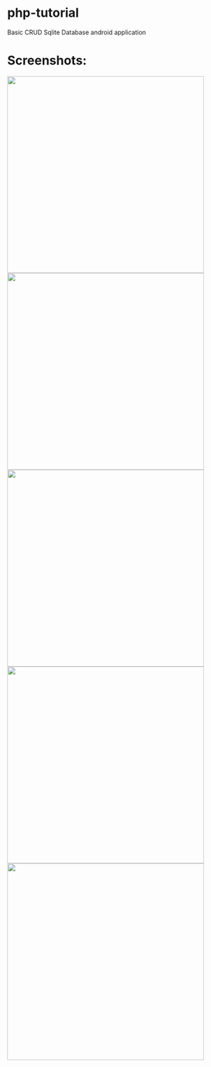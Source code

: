 # php-tutorial
Basic CRUD Sqlite Database android application

# Screenshots:
<img src="https://user-images.githubusercontent.com/7823281/73766067-80862780-479b-11ea-97c0-fb304a56a1b4.png"  height="450" />   <img src="https://user-images.githubusercontent.com/7823281/73766069-811ebe00-479b-11ea-8a9b-b4c620c03469.png"  height="450" />   <img src="https://user-images.githubusercontent.com/7823281/73766070-811ebe00-479b-11ea-9e4b-2b08ee50b046.png"  height="450" /> 
<img src="https://user-images.githubusercontent.com/7823281/73766071-81b75480-479b-11ea-88f1-cb106c7b1396.png"  height="450" />   <img src="https://user-images.githubusercontent.com/7823281/73766072-824feb00-479b-11ea-9104-68c24683c0f8.png"  height="450" /> 
